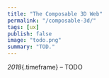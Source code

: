 ```yaml
---
title: "The Composable 3D Web"
permalink: "/composable-3d/"
tags: [ux]
publish: false
image: "todo.png"
summary: "TOD."
---
```


_2018_{.timeframe} – TODO
